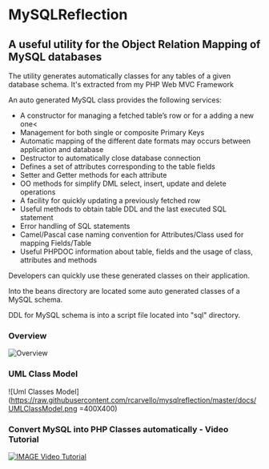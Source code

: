 # MySQLReflection
## A useful utility for the Object Relation Mapping of MySQL databases
The utility generates automatically classes for any tables of a given database
schema.
It's extracted from my PHP Web MVC Framework


An auto generated MySQL class provides the following services:

- A constructor for managing a fetched table’s row or for a adding a new one<
- Management for both single or composite Primary Keys
- Automatic mapping of the different date formats may occurs between application and database
- Destructor to automatically close database connection
- Defines a set of attributes corresponding to the table fields
- Setter and Getter methods for each attribute
- OO methods for simplify DML select, insert, update and delete operations
- A facility for quickly updating a previously fetched row
- Useful methods to obtain table DDL and the last executed SQL statement
- Error handling of SQL statements
- Camel/Pascal case naming convention for Attributes/Class used for mapping Fields/Table
- Useful PHPDOC information about table, fields and the usage of class, attributes and methods

Developers can quickly use these generated classes on their application.

Into the beans directory are located some auto generated classes of a MySQL schema.

DDL for MySQL schema is into a script file located into "sql" directory.

### Overview
![Overview](https://raw.githubusercontent.com/rcarvello/mysqlreflection/master/docs/MySQLReflection.png)

### UML Class Model
![Uml Classes Model](https://raw.githubusercontent.com/rcarvello/mysqlreflection/master/docs/UMLClassModel.png =400X400)

### Convert MySQL into PHP Classes automatically - Video Tutorial
[![IMAGE Video Tutorial](https://i.ytimg.com/vi/7Aa_k_hWDYk/hqdefault.jpg?custom=true&w=196&h=110&stc=true&jpg444=true&jpgq=90&sp=68&sigh=3wURVxGteSMWeF9OtZCnrOpeVRk)](https://www.youtube.com/watch?v=7Aa_k_hWDYk)
